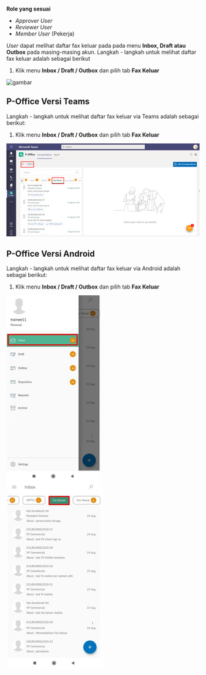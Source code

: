 **Role yang sesuai**

- *Approver User*
- *Reviewer User*
- *Member User* (Pekerja)

*User* dapat melihat daftar fax keluar pada pada menu **Inbox, Draft atau Outbox** pada masing-masing akun. Langkah - langkah untuk melihat daftar fax keluar adalah sebagai berikut

1. Klik menu **Inbox / Draft / Outbox** dan pilih tab **Fax Keluar**

![gambar](SC_FaxKeluar/FK01.png)


## **P-Office Versi Teams**

Langkah - langkah untuk melihat daftar fax keluar via Teams adalah sebagai berikut:

1. Klik menu **Inbox / Draft / Outbox** dan pilih tab **Fax Keluar**

![gambar](FaxKeluar/FK_Teams/FK01.png)


## **P-Office Versi Android**

Langkah - langkah untuk melihat daftar fax keluar via Android adalah sebagai berikut:

1. Klik menu **Inbox / Draft / Outbox** dan pilih tab **Fax Keluar**

![gambar](FaxKeluar/FK_Android/DaftarFK/A01.jpg) ![gambar](FaxKeluar/FK_Android/DaftarFK/A02.jpg)